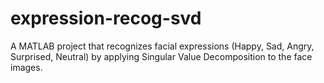 expression-recog-svd
====================

A MATLAB project that recognizes facial expressions (Happy, Sad, Angry, Surprised, Neutral)
by applying Singular Value Decomposition to the face images.


